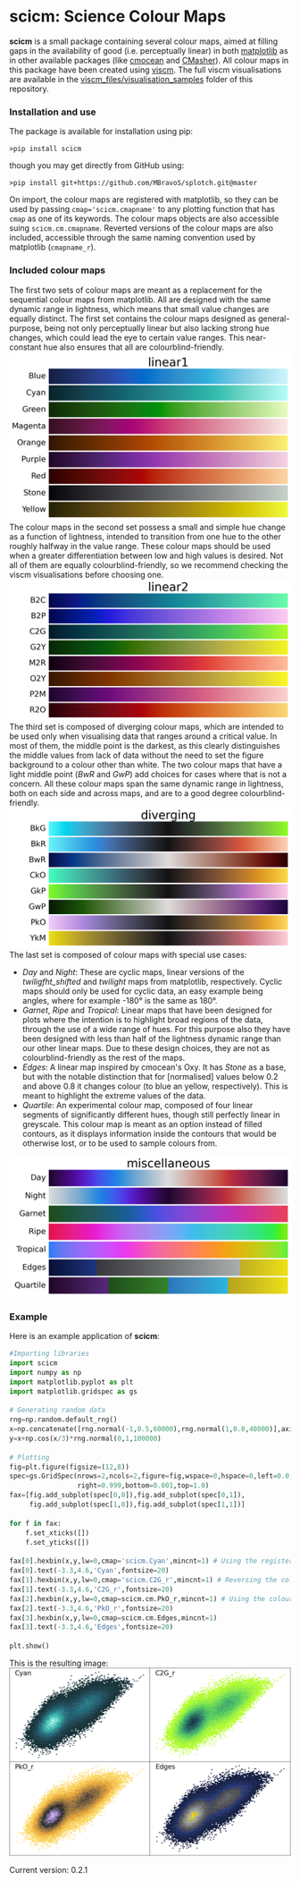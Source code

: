 # scicm: Science Colour Maps

**scicm** is a small package containing several colour maps, aimed at filling gaps in the availability of good (i.e. perceptually linear) in both [matplotlib](https://matplotlib.org/stable/tutorials/colors/colormaps.html) as in other available packages (like [cmocean](https://github.com/matplotlib/cmocean) and [CMasher](https://github.com/1313e/CMasher)). All colour maps in this package have been created using [viscm](https://github.com/matplotlib/viscm). The full viscm visualisations are available in the [viscm_files/visualisation_samples](https://github.com/MBravoS/scicm/tree/master/viscm_files/visualisation_samples) folder of this repository.

### Installation and use

The package is available for installation using pip:

    >pip install scicm
    
though you may get directly from GitHub using:

    >pip install git+https://github.com/MBravoS/splotch.git@master

On import, the colour maps are registered with matplotlib, so they can be used by passing `cmap='scicm.cmapname'` to any plotting function that has `cmap` as one of its keywords. The colour maps objects are also accessible suing `scicm.cm.cmapname`. Reverted versions of the colour maps are also included, accessible through the same naming convention used by matplotlib (`cmapname_r`).

### Included colour maps

The first two sets of colour maps are meant as a replacement for the sequential colour maps from matplotlib. All are designed with the same dynamic range in lightness, which means that small value changes are equally distinct. The first set contains the colour maps designed as general-purpose, being not only perceptually linear but also lacking strong hue changes, which could lead the eye to certain value ranges. This near-constant hue also ensures that all are colourblind-friendly.
![cmaps0](/examples/scicm_linear1.png)
The colour maps in the second set possess a small and simple hue change as a function of lightness, intended to transition from one hue to the other roughly halfway in the value range. These colour maps should be used when a greater differentiation between low and high values is desired. Not all of them are equally colourblind-friendly, so we recommend checking the viscm visualisations before choosing one.
![cmaps1](/examples/scicm_linear2.png)
The third set is composed of diverging colour maps, which are intended to be used only when visualising data that ranges around a critical value. In most of them, the middle point is the darkest, as this clearly distinguishes the middle values from lack of data without the need to set the figure background to a colour other than white. The two colour maps that have a light middle point (*BwR* and *GwP*) add choices for cases where that is not a concern. All these colour maps span the same dynamic range in lightness, both on each side and across maps, and are to a good degree colourblind-friendly.
![cmaps2](/examples/scicm_diverging.png)
The last set is composed of colour maps with special use cases:
- *Day* and *Night*: These are cyclic maps, linear versions of the *twiligfht_shifted* and *twilight* maps from matplotlib, respectively. Cyclic maps should only be used for cyclic data, an easy example being angles, where for example -180° is the same as 180°.
- *Garnet*, *Ripe* and *Tropical*: Linear maps that have been designed for plots where the intention is to highlight broad regions of the data, through the use of a wide range of hues. For this purpose also they have been designed with less than half of the lightness dynamic range than our other linear maps. Due to these design choices, they are not as colourblind-friendly as the rest of the maps.
- *Edges*: A linear map inspired by cmocean's Oxy. It has *Stone* as a base, but with the notable distinction that for \[normalised\] values below 0.2 and above 0.8 it changes colour (to blue an yellow, respectively). This is meant to highlight the extreme values of the data.
- *Quartile*: An experimental colour map, composed of four linear segments of significantly different hues, though still perfectly linear in greyscale. This colour map is meant as an option instead of filled contours, as it displays information inside the contours that would be otherwise lost, or to be used to sample colours from.

![cmaps3](/examples/scicm_miscellaneous.png)

### Example

Here is an example application of **scicm**:

```python
#Importing libraries
import scicm
import numpy as np
import matplotlib.pyplot as plt
import matplotlib.gridspec as gs

# Generating random data
rng=np.random.default_rng()
x=np.concatenate([rng.normal(-1,0.5,60000),rng.normal(1,0.8,40000)],axis=0)
y=x+np.cos(x/3)*rng.normal(0,1,100000)

# Plotting
fig=plt.figure(figsize=(12,8))
spec=gs.GridSpec(nrows=2,ncols=2,figure=fig,wspace=0,hspace=0,left=0.0,
                 right=0.999,bottom=0.001,top=1.0)
fax=[fig.add_subplot(spec[0,0]),fig.add_subplot(spec[0,1]),
     fig.add_subplot(spec[1,0]),fig.add_subplot(spec[1,1])]

for f in fax:
    f.set_xticks([])
    f.set_yticks([])

fax[0].hexbin(x,y,lw=0,cmap='scicm.Cyan',mincnt=1) # Using the registered names with matplotlib
fax[0].text(-3.3,4.6,'Cyan',fontsize=20)
fax[1].hexbin(x,y,lw=0,cmap='scicm.C2G_r',mincnt=1) # Reversing the colour map
fax[1].text(-3.3,4.6,'C2G_r',fontsize=20)
fax[2].hexbin(x,y,lw=0,cmap=scicm.cm.PkO_r,mincnt=1) # Using the colour map objects
fax[2].text(-3.3,4.6,'PkO_r',fontsize=20)
fax[3].hexbin(x,y,lw=0,cmap=scicm.cm.Edges,mincnt=1)
fax[3].text(-3.3,4.6,'Edges',fontsize=20)

plt.show()
```

This is the resulting image:
![example](/examples/README_ex.png)

Current version: 0.2.1
